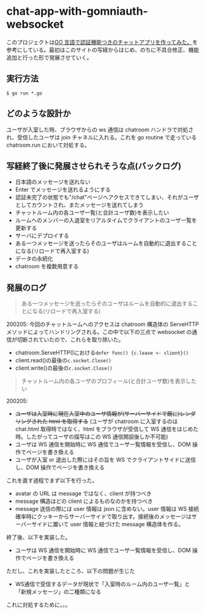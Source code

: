 # chat-app-with-gomniauth-websocket

このプロジェクトは[GO 言語で認証機能つきのチャットアプリを作ってみた。](http://wild-data-chase.com/index.php/2019/03/28/post-686/#outline__4_7)を参考にしている。最初はこのサイトの写経からはじめ、のちに不具合修正、機能追加と行った形で発展させていく。

## 実行方法

```
$ go run *.go
```

## どのような設計か

ユーザが入室した時、ブラウザからの ws 通信は chatroom ハンドラで対処され、受信したユーザは join チャネルに入れる。これを go routine で走っている chatroom.run において対処する。

## 写経終了後に発展させられそうな点(バックログ)

- 日本語のメッセージを送れない
- Enter でメッセージを送れるようにする
- 認証未完了の状態でも"/chat"ページへアクセスできてしまい、それがユーザとしてカウントされ、またメッセージを送れてしまう
- チャットルーム内の各ユーザ一覧(と合計ユーザ数)を表示したい
- ルームへのメンバーの入退室をリアルタイムでクライアントのユーザ一覧を更新する
- サーバにデプロイする
- ある一つメッセージを送ったらそのユーザはルームを自動的に退出することになる(リロードで再入室する)
- データの永続化
- chatroom を複数用意する

## 発展のログ

> ある一つメッセージを送ったらそのユーザはルームを自動的に退出することになる(リロードで再入室する)

200205: 今回のチャットルームへのアクセスは chatroom 構造体の ServeHTTP メソッドによってハンドリングされる。この中で以下の三点で websocket の通信が切断されていたので、これらを取り除いた。

- chatroom.ServeHTTP()における`defer func() {c.leave <- client}()`
- client.read()の最後の`c.socket.Close()`
- client.write()の最後の`c.socket.Close()`

> チャットルーム内の各ユーザのプロフィール(と合計ユーザ数)を表示したい

200205:

- ~~ユーザは入室時に現在入室中のユーザ情報が(サーバーサイドで既に)レンダリングされた html を取得する~~ (ユーザが chatroom に入室するのは chat.html 取得時ではなく、html をブラウザが受信して WS 通信をはじめた時。したがってユーザの描写はこの WS 通信開設後しか不可能)
- ユーザは WS 通信を開始時に WS 通信でユーザ一覧情報を受信し、DOM 操作でページを書き換える
- ユーザが入室 or 退出した際にはその旨を WS でクライアントサイドに送信し、DOM 操作でページを書き換える

これを直す過程でまず以下を行った。

- avatar の URL は message ではなく、client が持つべき
- message 構造はどの client によるものなのかを持つべき
- message 送信の際には user 情報は json に含めない。user 情報は WS 接続確率時にクッキーからサーバーサイドで取り出す。接続後のメッセージはサーバーサイドに置いて user 情報と紐づけた message 構造体を作る。

終了後、以下を実装した。
- ユーザは WS 通信を開始時に WS 通信でユーザ一覧情報を受信し、DOM 操作でページを書き換える

ただし、これを実装したところ、以下の問題が生じた
- WS通信で受信するデータが現状で「入室時のルーム内のユーザ一覧」と「新規メッセージ」の二種類になる

これに対処するために。。。